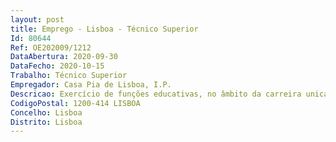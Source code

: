 ```yaml
--- 
layout: post
title: Emprego - Lisboa - Técnico Superior
Id: 80644
Ref: OE202009/1212
DataAbertura: 2020-09-30
DataFecho: 2020-10-15
Trabalho: Técnico Superior
Empregador: Casa Pia de Lisboa, I.P.
Descricao: Exercício de funções educativas, no âmbito da carreira unicategorial de técnico superior, no acolhimento residencial de crianças e jovens em perigo, nas Casas de Acolhimento, dos Centros de Educação e Desenvolimento de Santa Clara, Santa Catarina e António Aurélio da Costa Ferreira, sitos na área metropolitana de Lisboa.
CodigoPostal: 1200-414 LISBOA
Concelho: Lisboa
Distrito: Lisboa
--- 
```

